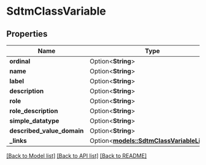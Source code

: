 # SdtmClassVariable

## Properties

Name | Type | Description | Notes
------------ | ------------- | ------------- | -------------
**ordinal** | Option<**String**> |  | [optional]
**name** | Option<**String**> |  | [optional]
**label** | Option<**String**> |  | [optional]
**description** | Option<**String**> |  | [optional]
**role** | Option<**String**> |  | [optional]
**role_description** | Option<**String**> |  | [optional]
**simple_datatype** | Option<**String**> |  | [optional]
**described_value_domain** | Option<**String**> |  | [optional]
**_links** | Option<[**models::SdtmClassVariableLinks**](SdtmClassVariableLinks.md)> |  | [optional]

[[Back to Model list]](../README.md#documentation-for-models) [[Back to API list]](../README.md#documentation-for-api-endpoints) [[Back to README]](../README.md)


